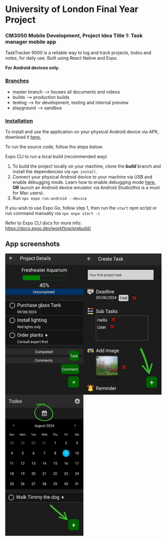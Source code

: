 # University of London Final Year Project
### CM3050 Mobile Development, Project Idea Title 1: Task manager mobile app

TaskTracker 9000 is a reliable way to log and track projects, todos and notes, for daily use. Built using React Native and Expo.

**For Android devices only.**

### <ins>Branches</ins> <br>
- master branch --> houses all documents and videos
- builds --> production builds
- testing --> for development, testing and internal preview
- playground --> sandbox

### <ins>Installation</ins> <br>
To install and use the application on your physical Android device via APK, download it [here.](https://drive.google.com/file/d/12Qerf0j8R8r2zSiWRSm3aHeckDIFFKsE/view?usp=sharing)

To run the source code, follow the steps below:

Expo CLI to run a local build (recommended way)

1. To build the project locally on your machine, clone the **_build_** branch and install the dependencies via `npm install`.
2. Connect your physical Android device to your machine via USB and enable debugging mode. Learn how to enable debugging mode [here.](https://www.youtube.com/watch?v=W7nkxS9LMXs) **OR** launch an Android device emulator via Android Studio(this is a must for Mac users).
3. Run `npx expo run:android --device`

If you wish to use Expo Go, follow step 1, then run the `start` npm script or run command manually via `npx expo start -c`

Refer to Expo CLI docs for more info: https://docs.expo.dev/workflow/prebuild/

## App screenshots
<a href="url"><img src="https://github.com/ShanTheShan/FYP/blob/builds/main/TaskTracker%209000/assets/tutorial_projectDetails.jpg" align="left" height="450" width="250" ></a>
<a href="url"><img src="https://github.com/ShanTheShan/FYP/blob/builds/main/TaskTracker%209000/assets/tutorial_projectTask.jpg" align="left" height="450" width="250" ></a>
<a href="url"><img src="https://github.com/ShanTheShan/FYP/blob/builds/main/TaskTracker%209000/assets/tutorial_todo.jpg" align="left" height="450" width="250" ></a>
